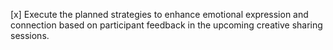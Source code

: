[x] Execute the planned strategies to enhance emotional expression and connection based on participant feedback in the upcoming creative sharing sessions.